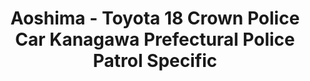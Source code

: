 ---
layout: product
title: "Aoshima - Toyota 18 Crown Police Car Kanagawa Prefectural Police Patrol Specific"
price: "TBA" 
desc: "N/A"
img_path: "/assets/img/AO03022.jpg"
brand: "N/A"
available: false
special_offer: false
new: false
soon: false
cat: "010000"
subcat: "013700"
subsubcat: "0N/A"
sifra: "AO03022"
popular: true
---